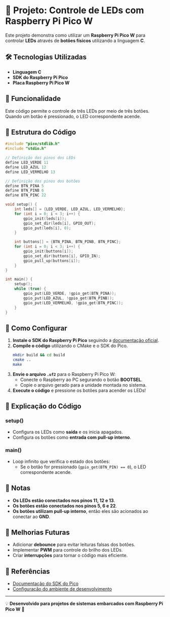 # 🚀 Projeto: Controle de LEDs com Raspberry Pi Pico W

Este projeto demonstra como utilizar um **Raspberry Pi Pico W** para controlar **LEDs** através de **botões físicos** utilizando a linguagem **C**.

## 🛠️ Tecnologias Utilizadas
- **Linguagem C**
- **SDK do Raspberry Pi Pico**
- **Placa Raspberry Pi Pico W**

## 📌 Funcionalidade
Este código permite o controle de três LEDs por meio de três botões. Quando um botão é pressionado, o LED correspondente acende.

## 📂 Estrutura do Código
```c
#include "pico/stdlib.h"
#include "stdio.h"

// Definição dos pinos dos LEDs
define LED_VERDE 11
define LED_AZUL 12
define LED_VERMELHO 13

// Definição dos pinos dos botões
define BTN_PINA 5
define BTN_PINB 6
define BTN_PINC 22

void setup() {
    int leds[] = {LED_VERDE, LED_AZUL, LED_VERMELHO};
    for (int i = 0; i < 3; i++) {
        gpio_init(leds[i]);
        gpio_set_dir(leds[i], GPIO_OUT);
        gpio_put(leds[i], 0);
    }

    int buttons[] = {BTN_PINA, BTN_PINB, BTN_PINC};
    for (int i = 0; i < 3; i++) {
        gpio_init(buttons[i]);
        gpio_set_dir(buttons[i], GPIO_IN);
        gpio_pull_up(buttons[i]);
    }
}

int main() {
    setup();
    while (true) {
        gpio_put(LED_VERDE, !gpio_get(BTN_PINA));
        gpio_put(LED_AZUL, !gpio_get(BTN_PINB));
        gpio_put(LED_VERMELHO, !gpio_get(BTN_PINC));
    }
}
```

## 🔧 Como Configurar
1. **Instale o SDK do Raspberry Pi Pico** seguindo a [documentação oficial](https://datasheets.raspberrypi.com/pico/getting-started-with-pico.pdf).
2. **Compile o código** utilizando o CMake e o SDK do Pico.
   ```bash
   mkdir build && cd build
   cmake ..
   make
   ```
3. **Envie o arquivo `.uf2`** para o Raspberry Pi Pico W:
   - Conecte o Raspberry ao PC segurando o botão **BOOTSEL**.
   - Copie o arquivo gerado para a unidade montada no sistema.
4. **Execute o código** e pressione os botões para acender os LEDs!

## 📜 Explicação do Código
### **setup()**
- Configura os LEDs como **saída** e os inicia apagados.
- Configura os botões como **entrada com pull-up interno**.

### **main()**
- Loop infinito que verifica o estado dos botões:
  - Se o botão for pressionado (`gpio_get(BTN_PIN) == 0`), o LED correspondente acende.

## 📝 Notas
- **Os LEDs estão conectados nos pinos 11, 12 e 13**.
- **Os botões estão conectados nos pinos 5, 6 e 22**.
- **Os botões utilizam pull-up interno**, então eles são acionados ao conectar ao **GND**.

## 📌 Melhorias Futuras
- Adicionar **debounce** para evitar leituras falsas dos botões.
- Implementar **PWM** para controle do brilho dos LEDs.
- Criar **interrupções** para tornar o código mais eficiente.

## 🔗 Referências
- [Documentação do SDK do Pico](https://datasheets.raspberrypi.com/pico/getting-started-with-pico.pdf)
- [Configuração do ambiente de desenvolvimento](https://github.com/raspberrypi/pico-sdk)

---
💡 **Desenvolvido para projetos de sistemas embarcados com Raspberry Pi Pico W** 🚀

